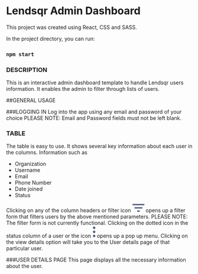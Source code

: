 # Lendsqr Admin Dashboard

This project was created using React, CSS and SASS.


In the project directory, you can run:

### `npm start`

### DESCRIPTION
This is an interactive admin dashboard template to handle Lendsqr users information. 
It enables the admin to filter through lists of users.

##GENERAL USAGE


###LOGGING IN
Log into the app using any email and password of your choice 
PLEASE NOTE: Email and Password fields must not be left blank.

### TABLE
The table is easy to use. It shows several key information about each user in the columns.
Information such as
- Organization
- Username
- Email
- Phone Number
- Date joined
- Status

Clicking on any of the column headers or filter icon ![filter icon](./src/assets/icons/filterIcon.svg) opens up a filter form that filters users by the above mentioned parameters.
PLEASE NOTE: The filter form is not currently functional.
Clicking on the dotted icon in the status column of a user or the icon ![menu icon](./src/assets/icons/dots.svg) opens up a pop up menu. Clicking on the view 
details option will take you to the User details page of that particular user.


###USER DETAILS PAGE
This page displays all the necessary information about the user. 